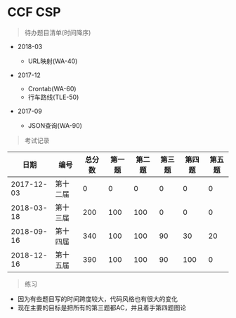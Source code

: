 # CCF CSP

> 待办题目清单(时间降序)
- 2018-03 
  - URL映射(WA-40)

- 2017-12
  - Crontab(WA-60)
  - 行车路线(TLE-50)

- 2017-09
    - JSON查询(WA-90)

  

> 考试记录

| 日期       | 编号     | 总分数 | 第一题 | 第二题 | 第三题 | 第四题 | 第五题 |
| ---------- | -------- | ------ | ------ | ------ | ------ | ------ | ------ |
| 2017-12-03 | 第十二届 | 0      | 0      | 0      | 0      | 0      | 0      |
| 2018-03-18 | 第十三届 | 200    | 100    | 100    | 0      | 0      | 0      |
| 2018-09-16 | 第十四届 | 340    | 100    | 100    | 90     | 30     | 20     |
| 2018-12-16| 第十五届| 390 | 100 | 100|90|100|0|
> 练习

- 因为有些题目写的时间跨度较大，代码风格也有很大的变化
- 现在主要的目标是把所有的第三题都AC，并且着手第四题图论